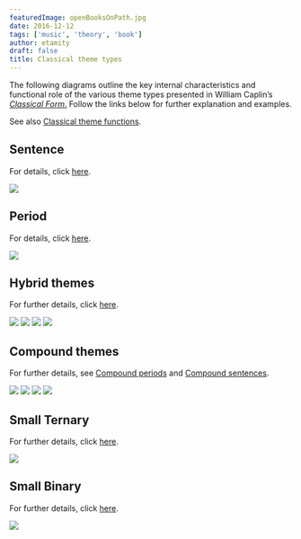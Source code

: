 ```yaml
---
featuredImage: openBooksOnPath.jpg
date: 2016-12-12
tags: ['music', 'theory', 'book']
author: etamity
draft: false
title: Classical theme types
---
```


The following diagrams outline the key internal characteristics and functional role of the various theme types presented in William Caplin’s [*Classical Form*.](https://openlibrary.org/works/OL2689355W/Classical_form) Follow the links below for further explanation and examples.

See also [Classical theme functions](themeFunctions/).

Sentence
--------

For details, click [here](sentence/).

<a href="sentence/"><img src="/Graphics/ClassicalThemes/sentence.svg" /></a>

Period
------

For details, click [here](period/).

<img src="/Graphics/ClassicalThemes/period.svg" />


Hybrid themes
-------------

For further details, click [here](hybridThemes/).

<img src="/Graphics/ClassicalThemes/hybrid1.svg" />
<img src="/Graphics/ClassicalThemes/hybrid2.svg" />
<img src="/Graphics/ClassicalThemes/hybrid3.svg" />
<img src="/Graphics/ClassicalThemes/hybrid4.svg" />


Compound themes
---------------

For further details, see [Compound periods](compoundPeriod) and [Compound sentences](compoundSentence).

<img src="/Graphics/ClassicalThemes/16period-sent.svg"  />
<img src="/Graphics/ClassicalThemes/16period-hybrid1.svg"  />
<img src="/Graphics/ClassicalThemes/16period-hybrid3.svg" />
<img src="/Graphics/ClassicalThemes/16sentence.svg" />

Small Ternary
---------------

For further details, click [here](smallTernary/).

<img src="/Graphics/ClassicalThemes/smallTernary.svg" />


Small Binary
---------------

For further details, click [here](smallBinary/).

<img src="/Graphics/ClassicalThemes/smallBinary.svg"  />




